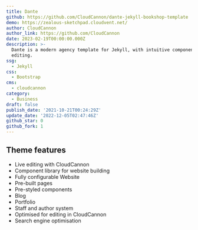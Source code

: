 ```yaml
---
title: Dante
github: https://github.com/CloudCannon/dante-jekyll-bookshop-template
demo: https://zealous-sketchpad.cloudvent.net/
author: CloudCannon
author_link: https://github.com/CloudCannon
date: 2023-02-19T00:00:00.000Z
description: >-
  Dante is a modern agency template for Jekyll, with intuitive component-based
  editing.
ssg:
  - Jekyll
css:
  - Bootstrap
cms:
  - cloudcannon
category:
  - Business
draft: false
publish_date: '2021-10-21T00:24:29Z'
update_date: '2022-12-05T02:47:46Z'
github_star: 0
github_fork: 1
---
```


## Theme features

- Live editing with CloudCannon
- Component library for website building
- Fully configurable Website
- Pre-built pages
- Pre-styled components
- Blog
- Portfolio
- Staff and author system
- Optimised for editing in CloudCannon
- Search engine optimisation